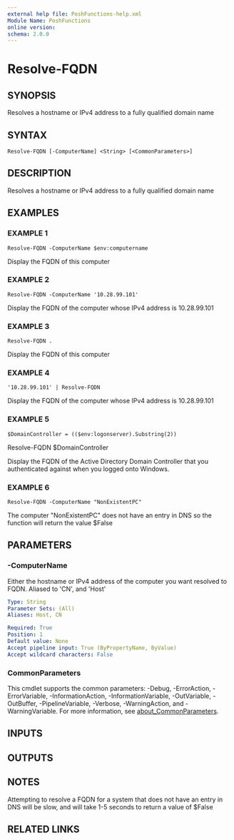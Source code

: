 ```yaml
---
external help file: PoshFunctions-help.xml
Module Name: PoshFunctions
online version:
schema: 2.0.0
---
```


# Resolve-FQDN

## SYNOPSIS
Resolves a hostname or IPv4 address to a fully qualified domain name

## SYNTAX

```
Resolve-FQDN [-ComputerName] <String> [<CommonParameters>]
```

## DESCRIPTION
Resolves a hostname or IPv4 address to a fully qualified domain name

## EXAMPLES

### EXAMPLE 1
```
Resolve-FQDN -ComputerName $env:computername
```

Display the FQDN of this computer

### EXAMPLE 2
```
Resolve-FQDN -ComputerName '10.28.99.101'
```

Display the FQDN of the computer whose IPv4 address is 10.28.99.101

### EXAMPLE 3
```
Resolve-FQDN .
```

Display the FQDN of this computer

### EXAMPLE 4
```
'10.28.99.101' | Resolve-FQDN
```

Display the FQDN of the computer whose IPv4 address is 10.28.99.101

### EXAMPLE 5
```
$DomainController = (($env:logonserver).Substring(2))
```

Resolve-FQDN $DomainController

Display the FQDN of the Active Directory Domain Controller that you authenticated against when you logged onto Windows.

### EXAMPLE 6
```
Resolve-FQDN -ComputerName "NonExistentPC"
```

The computer "NonExistentPC" does not have an entry in DNS so the function will return the value $False

## PARAMETERS

### -ComputerName
Either the hostname or IPv4 address of the computer you want resolved to FQDN.
Aliased to 'CN', and 'Host'

```yaml
Type: String
Parameter Sets: (All)
Aliases: Host, CN

Required: True
Position: 1
Default value: None
Accept pipeline input: True (ByPropertyName, ByValue)
Accept wildcard characters: False
```

### CommonParameters
This cmdlet supports the common parameters: -Debug, -ErrorAction, -ErrorVariable, -InformationAction, -InformationVariable, -OutVariable, -OutBuffer, -PipelineVariable, -Verbose, -WarningAction, and -WarningVariable. For more information, see [about_CommonParameters](http://go.microsoft.com/fwlink/?LinkID=113216).

## INPUTS

## OUTPUTS

## NOTES
Attempting to resolve a FQDN for a system that does not have an entry in DNS will be slow, and will take 1-5 seconds to return a value of $False

## RELATED LINKS
